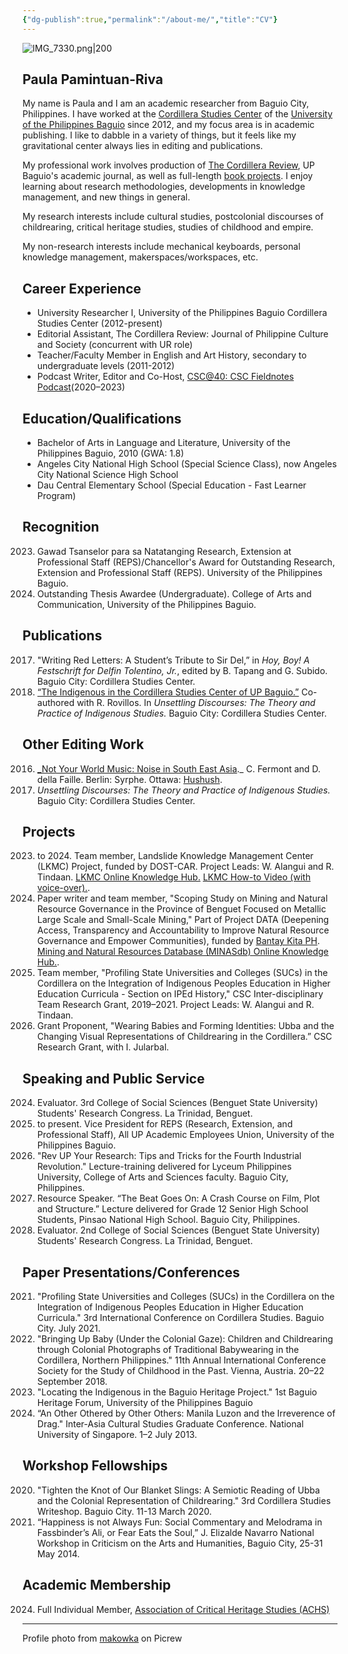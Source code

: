 ```yaml
---
{"dg-publish":true,"permalink":"/about-me/","title":"CV"}
---
```


![IMG_7330.png|200](/img/user/IMG_7330.png)
## Paula Pamintuan-Riva

My name is Paula and I am an academic researcher from Baguio City, Philippines. I have worked at the [Cordillera Studies Center](https://csc3.upb.edu.ph/) of the [University of the Philippines Baguio](https://www.upb.edu.ph/) since 2012, and my focus area is in academic publishing. I like to dabble in a variety of things, but it feels like my gravitational center always lies in editing and publications. 

My professional work involves production of [The Cordillera Review](https://thecordillerareview.upb.edu.ph/), UP Baguio's academic journal, as well as full-length [book projects](https://shopee.ph/cordillera_studies_center). I enjoy learning about research methodologies, developments in knowledge management, and new things in general.

My research interests include cultural studies, postcolonial discourses of childrearing, critical heritage studies, studies of childhood and empire.

My non-research interests include mechanical keyboards, personal knowledge management, makerspaces/workspaces, etc.

## Career Experience
- University Researcher I, University of the Philippines Baguio Cordillera Studies Center (2012-present)
- Editorial Assistant, The Cordillera Review: Journal of Philippine Culture and Society (concurrent with UR role)
- Teacher/Faculty Member in English and Art History, secondary to undergraduate levels (2011-2012)
- Podcast Writer, Editor and Co-Host, [CSC@40: CSC Fieldnotes Podcast](https://open.spotify.com/show/2oDR93FhlZ8qDrXzx5qXHt)(2020–2023)
## Education/Qualifications
- Bachelor of Arts in Language and Literature, University of the Philippines Baguio, 2010 (GWA: 1.8)
- Angeles City National High School (Special Science Class), now Angeles City National Science High School
- Dau Central Elementary School (Special Education - Fast Learner Program)
## Recognition
2023. Gawad Tsanselor para sa Natatanging Research, Extension at Professional Staff (REPS)/Chancellor's Award for Outstanding Research, Extension and Professional Staff (REPS). University of the Philippines Baguio.
2010. Outstanding Thesis Awardee (Undergraduate). College of Arts and Communication, University of the Philippines Baguio.
## Publications
2017. "Writing Red Letters: A Student’s Tribute to Sir Del,” in _Hoy, Boy! A Festschrift for Delfin Tolentino, Jr._, edited by B. Tapang and G. Subido. Baguio City: Cordillera Studies Center.
2013. [“The Indigenous in the Cordillera Studies Center of UP Baguio.”](https://drive.google.com/file/d/1FF2mLJZV4VzSCl3ZmFjBUKxn3MQBjqMg/view?usp=sharing) Co-authored with R. Rovillos. In *Unsettling Discourses: The Theory and Practice of Indigenous Studies.* Baguio City: Cordillera Studies Center.
## Other Editing Work
2016. [_Not Your World Music: Noise in South East Asia](https://www.academia.edu/28481619/NOT_YOUR_WORLD_MUSIC_Noise_in_South_East_Asia_front_matters_?auto=download)._ C. Fermont and D. della Faille. Berlin: Syrphe. Ottawa: [Hushush](http://words.hushush.com/).   
2013. _Unsettling Discourses: The Theory and Practice of Indigenous Studies._ Baguio City: Cordillera Studies Center.
## Projects
2023. to 2024. Team member, Landslide Knowledge Management Center (LKMC) Project, funded by DOST-CAR. Project Leads: W. Alangui and R. Tindaan. [LKMC Online Knowledge Hub.](https://landslidekm.dostcar.ph/) [LKMC How-to Video (with voice-over).](https://drive.google.com/file/d/15Xf9W-JRf7ZwryKkZn7ZuG_HbIAChQ6l/view?usp=sharing).
2022. Paper writer and team member, "Scoping Study on Mining and Natural Resource Governance in the Province of Benguet Focused on Metallic Large Scale and Small-Scale Mining," Part of Project DATA (Deepening Access, Transparency and Accountability to Improve Natural Resource Governance and Empower Communities), funded by [Bantay Kita PH](http://www.bantaykita.ph/). [Mining and Natural Resources Database (MINASdb) Online Knowledge Hub.](https://minasdb.upb.edu.ph/).
2021. Team member, "Profiling State Universities and Colleges (SUCs) in the Cordillera on the Integration of Indigenous Peoples Education in Higher Education Curricula - Section on IPEd History," CSC Inter-disciplinary Team Research Grant, 2019–2021. Project Leads: W. Alangui and R. Tindaan.
2017. Grant Proponent, "Wearing Babies and Forming Identities: Ubba and the Changing Visual Representations of Childrearing in the Cordillera.” CSC Research Grant, with I. Jularbal. 
## Speaking and Public Service
2024. Evaluator. 3rd College of Social Sciences (Benguet State University) Students' Research Congress. La Trinidad, Benguet.
2023. to present. Vice President for REPS (Research, Extension, and Professional Staff), All UP Academic Employees Union, University of the Philippines Baguio.
2023. "Rev UP Your Research: Tips and Tricks for the Fourth Industrial Revolution." Lecture-training delivered for Lyceum Philippines University, College of Arts and Sciences faculty. Baguio City, Philippines.
2023. Resource Speaker. “The Beat Goes On: A Crash Course on Film, Plot and Structure.” Lecture delivered for Grade 12 Senior High School Students, Pinsao National High School. Baguio City, Philippines. 
2023. Evaluator. 2nd College of Social Sciences (Benguet State University) Students' Research Congress. La Trinidad, Benguet.
## Paper Presentations/Conferences
2021. "Profiling State Universities and Colleges (SUCs) in the Cordillera on the Integration of Indigenous Peoples Education in Higher Education Curricula." 3rd International Conference on Cordillera Studies. Baguio City. July 2021.
2018. "Bringing Up Baby (Under the Colonial Gaze): Children and Childrearing through Colonial Photographs of Traditional Babywearing in the Cordillera, Northern Philippines." 11th Annual International Conference Society for the Study of Childhood in the Past. Vienna, Austria. 20–22 September 2018.
2016. "Locating the Indigenous in the Baguio Heritage Project." 1st Baguio Heritage Forum, University of the Philippines Baguio
2013. “An Other Othered by Other Others: Manila Luzon and the Irreverence of Drag." Inter-Asia Cultural Studies Graduate Conference. National University of Singapore. 1–2 July 2013.
## Workshop Fellowships
2020. "Tighten the Knot of Our Blanket Slings: A Semiotic Reading of Ubba and the Colonial Representation of Childrearing." 3rd Cordillera Studies Writeshop. Baguio City. 11-13 March 2020.
2014. “Happiness is not Always Fun: Social Commentary and Melodrama in Fassbinder’s Ali, or Fear Eats the Soul,” J. Elizalde Navarro National Workshop in Criticism on the Arts and Humanities, Baguio City, 25-31 May 2014.

## Academic Membership
2024. Full Individual Member, [Association of Critical Heritage Studies (ACHS)](https://www.criticalheritagestudies.org/membership-directory#!biz/id/6509b0463ac000fa390d9a75)
---
Profile photo from [makowka](https://picrew.me/en/image_maker/644129) on Picrew